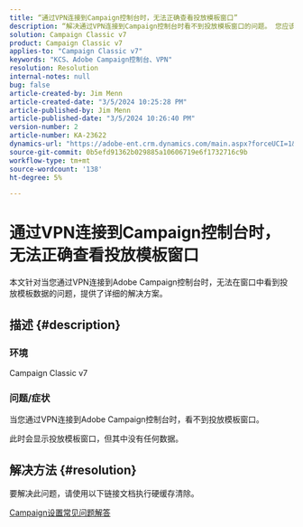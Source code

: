 ```yaml
---
title: “通过VPN连接到Campaign控制台时，无法正确查看投放模板窗口”
description: “解决通过VPN连接到Campaign控制台时看不到投放模板窗口的问题。 您应该执行硬缓存。”
solution: Campaign Classic v7
product: Campaign Classic v7
applies-to: "Campaign Classic v7"
keywords: "KCS、Adobe Campaign控制台、VPN"
resolution: Resolution
internal-notes: null
bug: false
article-created-by: Jim Menn
article-created-date: "3/5/2024 10:25:28 PM"
article-published-by: Jim Menn
article-published-date: "3/5/2024 10:26:40 PM"
version-number: 2
article-number: KA-23622
dynamics-url: "https://adobe-ent.crm.dynamics.com/main.aspx?forceUCI=1&pagetype=entityrecord&etn=knowledgearticle&id=54f3ae41-3fdb-ee11-904d-6045bd006268"
source-git-commit: 0b5efd91362b029885a10606719e6f1732716c9b
workflow-type: tm+mt
source-wordcount: '138'
ht-degree: 5%

---
```


# 通过VPN连接到Campaign控制台时，无法正确查看投放模板窗口


本文针对当您通过VPN连接到Adobe Campaign控制台时，无法在窗口中看到投放模板数据的问题，提供了详细的解决方案。

## 描述 {#description}


### <b>环境</b>

Campaign Classic v7

### <b>问题/症状</b>

当您通过VPN连接到Adobe Campaign控制台时，看不到投放模板窗口。

此时会显示投放模板窗口，但其中没有任何数据。


## 解决方法 {#resolution}


要解决此问题，请使用以下链接文档执行硬缓存清除。

[Campaign设置常见问题解答](https://experienceleague.adobe.com/docs/campaign-classic/using/getting-started/starting-with-adobe-campaign/faq/faq-campaign-config.html?lang=en#perform-hard-cache-clear)
